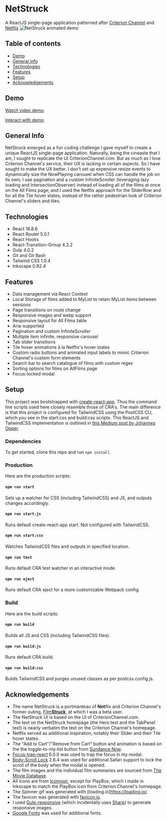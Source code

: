 # NetStruck
A ReactJS single-page application patterned after [Criterion Channel](https://www.criterionchannel.com) and [Netflix](https://www.netflix.com)
![NetStruck animated demo](demo/demo.gif)

## Table of contents
* [Demo](#Demo)
* [General info](#general-info)
* [Technologies](#technologies)
* [Features](#features)
* [Setup](#setup)
* [Acknowledgements](#acknowledgements)

## Demo
[Watch video demo](https://youtu.be/dW1DNrlSJug).

[Interact with demo](https://y2j964.github.io/netStruck/).

## General Info
NetStruck emerged as a fun coding challenge I gave myself to create a unique ReactJS single-page application. Naturally, being the cineaste that I am, I sought to replicate the UI CriterionChannel.com. But as much as I love Criterion Channel's service, their UX is lacking in certain aspects. So I have sought to make the UX better. I don't set up expensive resize events to dynamically size the NowPlaying carousel when CSS can handle the job on its own; I use pagination and a custom InfiniteScroller (leveraging lazy loading and IntersectionObserver) instead of loading all of the films at once on the All Films page; and I used the Netflix approach for the SliderRow and for all the Tile hover states, instead of the rather pedestrian look of Criterion Channel's sliders and tiles.

## Technologies
* React 16.8.6
* React Router 5.0.1
* React Hooks
* React-Transition-Group 4.2.2
* Gulp 4.0.2
* Git and Git Bash
* Tailwind CSS 1.0.4
* Inkscape 0.92.4

## Features
* Data management via React Context
* Local Storage of films added to MyList to retain MyList items between sessions
* Page transitions on route change
* Responsive images and webp support
* Responsive layout for All Films table
* Aria-supported
* Pagination and custom InfiniteScroller
* Multiple item infinite, responsive carousel
* Tab slider transitions
* Tile hover animations à la Netflix's hover states
* Custom radio buttons and animated input labels to mimic Criterion Channel's custom form elements
* Search bar to search catalogue of films with custom regex
* Sorting options for films on AllFilms page
* Focus-locked modal

## Setup
This project was bootstrapped with [create-react-app](https://github.com/facebook/create-react-app). Thus the command line scripts used here closely resemble those of CRA's. The main difference is that this project is configured for TailwindCSS using the PostCSS CLI, which you see in the start:css and build:css scripts. This ReactJS and TailwindCSS implementation is outlined in [this Medium post by Johannes Opper](https://medium.com/@xijo/create-react-app-with-tailwind-via-postcss-plus-purgecss-5c36b4c33ba7).

### Dependencies
To get started, clone this repo  and run `npm install`.

### Production
Here are the production scripts:

#### `npm run start`
Sets up a watcher for CSS (including TailwindCSS) and JS, and outputs changes accordingly.

#### `npm run start:js`
Runs default create-react-app start. Not configured with TailwindCSS.

#### `npm run start:css`
Watches TailwindCSS files and outputs in specified location.

#### `npm run test`
Runs default CRA test watcher in an interactive mode.

#### `npm run eject`
Runs default CRA eject for a more customizable Webpack config.

### Build
Here are the build scripts:

#### `npm run build`
Builds all JS and CSS (including TailwindCSS files).

#### `npm run build:js`
Runs default CRA build.

#### `npm run build:css`
Builds TailwindCSS and purges unused classes as per postcss.config.js.

## Acknowledgements
  * The name NetStruck is a portmanteau of **Net**flix and Criterion Channel's former outing, [Film**Struck**](https://www.filmstruck.com/), at which I was a beta user.
  * The NetStruck UI is based on the UI of CriterionChannel.com.
  * The text on the NetStruck homepage (the Hero text and the TabPanel text) is nearly verbatim the text on the Criterion Channel's homepage.
  * Netflix served as additional inspiration, notably their Slider and their Tile hover states.
  * The "Add to Cart"/"Remove from Cart" button and animation is based on the the toggle-to-my-list button from [Sundance Now](https://www.sundancenow.com).
  * [Focus-trap-react](https://www.npmjs.com/package/react-focus-trap) 6.0.0 was used to trap the focus in my modal.
  * [Body-Scroll Lock](https://www.npmjs.com/package/body-scroll-lock) 2.6.4 was used for additional Safari support to lock the scroll of the body when the modal is opened.
  * The film images and the individual film summaries are sourced from [The Movie Database](https://www.themoviedb.org).
  * All icons are from [Icomoon](https://icomoon.io/), except for PlayBox, which I made in Inkscape to match the PlayBox icon from Criterion Channel's homepage.
  * The Spinner gif was generated with [loading.io]https://loading.io/.
  * The favicon was generated with [favicon.io](https://favicon.io/).
  * I used [Gulp-responsive](https://www.npmjs.com/package/gulp-responsive) (which incidentally uses [Sharp](https://github.com/lovell/sharp)) to generate responsive images.
  * [Google Fonts](https://fonts.google.com/) was used for additional fonts.
